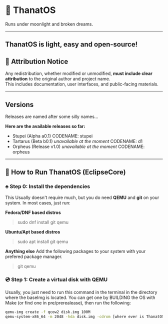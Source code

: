 # 🧠 ThanatOS  
Runs under moonlight and broken dreams.

---
ThanatOS is light, easy and open-source!
---
## 📜 Attribution Notice
Any redistribution, whether modified or unmodified, **must include clear attribution** to the original author and project name.  
This includes documentation, user interfaces, and public-facing materials.

---
## Versions
Releases are named after some silly names...

**Here are the available releases so far:**
- Stupei (Alpha a0.1) CODENAME: stupei
- Tartarus (Beta b0.1) *unavailable at the moment* CODENAME: d1
- Orpheus (Release v1.0) *unavailable at the moment* CODENAME: orpheus
---

## 🚀 How to Run ThanatOS (EclipseCore)

### ♣️ Step 0: Install the dependencies
This Usually doesn't require much, but you do need **QEMU** and **git** on your system.
In most cases, just run:

**Fedora/DNF based distros**
> sudo dnf install git qemu

**Ubuntu/Apt based distros**
> sudo apt install git qemu

**Anything else**
Add the following packages to your system with your prefered package manager.
> git qemu
> 
### 💿 Step 1: Create a virtual disk with QEMU
Usually, you just need to run this command in the terminal in the directory where the baseImg is located. You can get one by BUILDING the OS with Make (or find one in pre/prerealease), then run the following:
```bash
qemu-img create -f qcow2 disk.img 100M
qemu-system-x86_64 -m 2048 -hda disk.img -cdrom [where ever is ThanatOS.iso] -boot d
